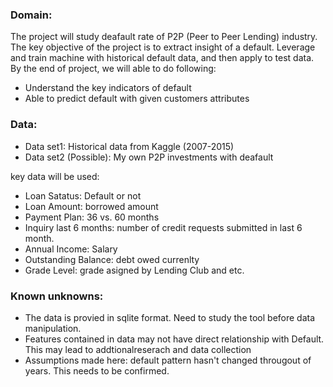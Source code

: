 
### Domain:
The project will study deafault rate of P2P (Peer to Peer Lending) industry. The key objective of the project is to extract insight of a default. Leverage and train machine with historical default data, and then apply to test data. By the end of project, we will able to do following: 
- Understand the key indicators of default
- Able to predict default with given customers attributes 

### Data:
- Data set1: Historical data from Kaggle (2007-2015)
- Data set2 (Possible): My own P2P investments with deafault 

key data will be used: 
- Loan Satatus: Default or not
- Loan Amount: borrowed amount 
- Payment Plan: 36 vs. 60 months
- Inquiry last 6 months: number of credit requests submitted in last 6 month.
- Annual Income: Salary
- Outstanding Balance: debt owed currenlty
- Grade Level: grade asigned by Lending Club
and etc.


### Known unknowns:
- The data is provied in sqlite format. Need to study the tool before data manipulation.
- Features contained in data may not have direct relationship with Default. This may lead to addtionalreserach and data collection
- Assumptions made here: default pattern hasn't changed througout of years. This needs to be confirmed. 
